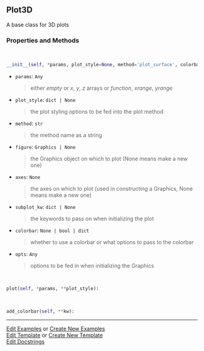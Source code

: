 ## <a id="McUtils.Plots.Plots.Plot3D">Plot3D</a>
A base class for 3D plots

### Properties and Methods
<a id="McUtils.Plots.Plots.Plot3D.__init__" class="docs-object-method">&nbsp;</a>
```python
__init__(self, *params, plot_style=None, method='plot_surface', colorbar=None, figure=None, axes=None, subplot_kw=None, **opts): 
```

- `params`: `Any`
    >either _empty_ or _x_, _y_, _z_ arrays or _function_, _xrange_, _yrange_
- `plot_style`: `dict | None`
    >the plot styling options to be fed into the plot method
- `method`: `str`
    >the method name as a string
- `figure`: `Graphics | None`
    >the Graphics object on which to plot (None means make a new one)
- `axes`: `None`
    >the axes on which to plot (used in constructing a Graphics, None means make a new one)
- `subplot_kw`: `dict | None`
    >the keywords to pass on when initializing the plot
- `colorbar`: `None | bool | dict`
    >whether to use a colorbar or what options to pass to the colorbar
- `opts`: `Any`
    >options to be fed in when initializing the Graphics

<a id="McUtils.Plots.Plots.Plot3D.plot" class="docs-object-method">&nbsp;</a>
```python
plot(self, *params, **plot_style): 
```

<a id="McUtils.Plots.Plots.Plot3D.add_colorbar" class="docs-object-method">&nbsp;</a>
```python
add_colorbar(self, **kw): 
```





___

[Edit Examples](https://github.com/McCoyGroup/McUtils/edit/edit/ci/examples/ci/docs/McUtils/Plots/Plots/Plot3D.md) or 
[Create New Examples](https://github.com/McCoyGroup/McUtils/new/edit/?filename=ci/examples/ci/docs/McUtils/Plots/Plots/Plot3D.md) <br/>
[Edit Template](https://github.com/McCoyGroup/McUtils/edit/edit/ci/docs/ci/docs/McUtils/Plots/Plots/Plot3D.md) or 
[Create New Template](https://github.com/McCoyGroup/McUtils/new/edit/?filename=ci/docs/templates/ci/docs/McUtils/Plots/Plots/Plot3D.md) <br/>
[Edit Docstrings](https://github.com/McCoyGroup/McUtils/edit/edit/McUtils/Plots/Plots.py?message=Update%20Docs)